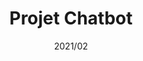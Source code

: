 ---
layout: ../../layouts/ProjectLayout.astro
title: Projet Chatbot
date: 2021/02
sumary: ~
tags: ~
value: ~
thumbnails: ~
---